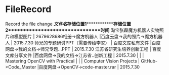 # FileRecord
Record the file change
***************文件名***************************存储位置1********************************存储位置2*******************************时间********
淘宝张磊魔方机器人实物照片和模型图片 |	  2679628686相册->魔方机器人         |百度云盘->我的照片->魔方机器人         |	      2015.7.30
师兄的专题研讨PPT（需要传给李翠）	   |     百度文库私有文件	                 |百度网盘->我的文档->师兄专题...PPT     |        2015.7.30
江苏省研究生培养创新工程	           |     百度文库分享文件	                 |百度网盘->我的文档->江苏省..创新工程   |        2015.7.30
                                     |                                       |                                       |
Mastering OpenCV with Practical      |                                       |                                       |
Computer Vision Projects             |    GitHub->Code_Master	               |百度网盘->OpenCV->code-master.rar      |      	2015.7.30

